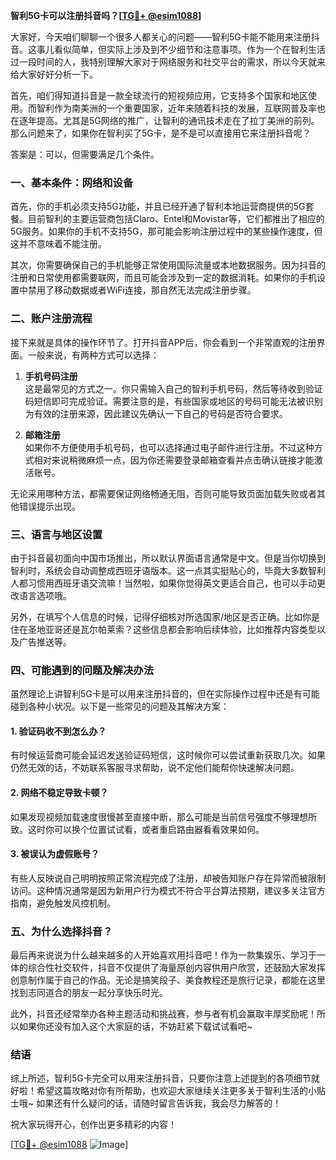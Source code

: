 **智利5G卡可以注册抖音吗？[[TG💪+ @esim1088](https://t.me/s/esim1088)]**

大家好，今天咱们聊聊一个很多人都关心的问题——智利5G卡能不能用来注册抖音。这事儿看似简单，但实际上涉及到不少细节和注意事项。作为一个在智利生活过一段时间的人，我特别理解大家对于网络服务和社交平台的需求，所以今天就来给大家好好分析一下。

首先，咱们得知道抖音是一款全球流行的短视频应用，它支持多个国家和地区使用。而智利作为南美洲的一个重要国家，近年来随着科技的发展，互联网普及率也在逐年提高。尤其是5G网络的推广，让智利的通讯技术走在了拉丁美洲的前列。那么问题来了，如果你在智利买了5G卡，是不是可以直接用它来注册抖音呢？

答案是：可以，但需要满足几个条件。

### 一、基本条件：网络和设备

首先，你的手机必须支持5G功能，并且已经开通了智利本地运营商提供的5G套餐。目前智利的主要运营商包括Claro、Entel和Movistar等，它们都推出了相应的5G服务。如果你的手机不支持5G，那可能会影响注册过程中的某些操作速度，但这并不意味着不能注册。

其次，你需要确保自己的手机能够正常使用国际流量或本地数据服务。因为抖音的注册和日常使用都需要联网，而且可能会涉及到一定的数据消耗。如果你的手机设置中禁用了移动数据或者WiFi连接，那自然无法完成注册步骤。

### 二、账户注册流程

接下来就是具体的操作环节了。打开抖音APP后，你会看到一个非常直观的注册界面。一般来说，有两种方式可以选择：

1. **手机号码注册**  
   这是最常见的方式之一。你只需输入自己的智利手机号码，然后等待收到验证码短信即可完成验证。需要注意的是，有些国家或地区的号码可能无法被识别为有效的注册来源，因此建议先确认一下自己的号码是否符合要求。

2. **邮箱注册**  
   如果你不方便使用手机号码，也可以选择通过电子邮件进行注册。不过这种方式相对来说稍微麻烦一点，因为你还需要登录邮箱查看并点击确认链接才能激活账号。

无论采用哪种方法，都需要保证网络畅通无阻，否则可能导致页面加载失败或者其他错误提示出现。

### 三、语言与地区设置

由于抖音最初面向中国市场推出，所以默认界面语言通常是中文。但是当你切换到智利时，系统会自动调整成西班牙语版本。这一点其实挺贴心的，毕竟大多数智利人都习惯用西班牙语交流嘛！当然啦，如果你觉得英文更适合自己，也可以手动更改语言选项哦。

另外，在填写个人信息的时候，记得仔细核对所选国家/地区是否正确。比如你是住在圣地亚哥还是瓦尔帕莱索？这些信息都会影响后续体验，比如推荐内容类型以及广告推送等。

### 四、可能遇到的问题及解决办法

虽然理论上讲智利5G卡是可以用来注册抖音的，但在实际操作过程中还是有可能碰到各种小状况。以下是一些常见的问题及其解决方案：

#### 1. 验证码收不到怎么办？
有时候运营商可能会延迟发送验证码短信，这时候你可以尝试重新获取几次。如果仍然无效的话，不妨联系客服寻求帮助，说不定他们能帮你快速解决问题。

#### 2. 网络不稳定导致卡顿？
如果发现视频加载速度很慢甚至直接中断，那么可能是当前信号强度不够理想所致。这时你可以换个位置试试看，或者重启路由器看看效果如何。

#### 3. 被误认为虚假账号？
有些人反映说自己明明按照正常流程完成了注册，却被告知账户存在异常而被限制访问。这种情况通常是因为新用户行为模式不符合平台算法预期，建议多关注官方指南，避免触发风控机制。

### 五、为什么选择抖音？

最后再来说说为什么越来越多的人开始喜欢用抖音吧！作为一款集娱乐、学习于一体的综合性社交软件，抖音不仅提供了海量原创内容供用户欣赏，还鼓励大家发挥创意制作属于自己的作品。无论是搞笑段子、美食教程还是旅行记录，都能在这里找到志同道合的朋友一起分享快乐时光。

此外，抖音还经常举办各种主题活动和挑战赛，参与者有机会赢取丰厚奖励呢！所以如果你还没有加入这个大家庭的话，不妨赶紧下载试试看吧~

### 结语

综上所述，智利5G卡完全可以用来注册抖音，只要你注意上述提到的各项细节就好啦！希望这篇攻略对你有所帮助，也欢迎大家继续关注更多关于智利生活的小贴士哦~ 如果还有什么疑问的话，请随时留言告诉我，我会尽力解答的！

祝大家玩得开心，创作出更多精彩的内容！

[[TG💪+ @esim1088](https://t.me/s/esim1088) ![Image](https://i.postimg.cc/4NQfJmqS/Snipaste-2025-05-13-00-14-12.png)]